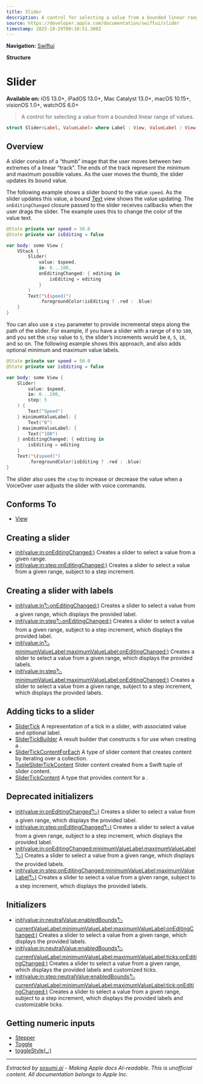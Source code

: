 ```yaml
---
title: Slider
description: A control for selecting a value from a bounded linear range of values.
source: https://developer.apple.com/documentation/swiftui/slider
timestamp: 2025-10-29T00:10:51.300Z
---
```


**Navigation:** [Swiftui](/documentation/swiftui)

**Structure**

# Slider

**Available on:** iOS 13.0+, iPadOS 13.0+, Mac Catalyst 13.0+, macOS 10.15+, visionOS 1.0+, watchOS 6.0+

> A control for selecting a value from a bounded linear range of values.

```swift
struct Slider<Label, ValueLabel> where Label : View, ValueLabel : View
```

## Overview

A slider consists of a “thumb” image that the user moves between two extremes of a linear “track”. The ends of the track represent the minimum and maximum possible values. As the user moves the thumb, the slider updates its bound value.

The following example shows a slider bound to the value `speed`. As the slider updates this value, a bound [Text](/documentation/swiftui/text) view shows the value updating. The `onEditingChanged` closure passed to the slider receives callbacks when the user drags the slider. The example uses this to change the color of the value text.

```swift
@State private var speed = 50.0
@State private var isEditing = false

var body: some View {
    VStack {
        Slider(
            value: $speed,
            in: 0...100,
            onEditingChanged: { editing in
                isEditing = editing
            }
        )
        Text("\(speed)")
            .foregroundColor(isEditing ? .red : .blue)
    }
}
```



You can also use a `step` parameter to provide incremental steps along the path of the slider. For example, if you have a slider with a range of `0` to `100`, and you set the `step` value to `5`, the slider’s increments would be `0`, `5`, `10`, and so on. The following example shows this approach, and also adds optional minimum and maximum value labels.

```swift
@State private var speed = 50.0
@State private var isEditing = false

var body: some View {
    Slider(
        value: $speed,
        in: 0...100,
        step: 5
    ) {
        Text("Speed")
    } minimumValueLabel: {
        Text("0")
    } maximumValueLabel: {
        Text("100")
    } onEditingChanged: { editing in
        isEditing = editing
    }
    Text("\(speed)")
        .foregroundColor(isEditing ? .red : .blue)
}
```



The slider also uses the `step` to increase or decrease the value when a VoiceOver user adjusts the slider with voice commands.

## Conforms To

- [View](/documentation/swiftui/view)

## Creating a slider

- [init(value:in:onEditingChanged:)](/documentation/swiftui/slider/init(value:in:oneditingchanged:)) Creates a slider to select a value from a given range.
- [init(value:in:step:onEditingChanged:)](/documentation/swiftui/slider/init(value:in:step:oneditingchanged:)) Creates a slider to select a value from a given range, subject to a step increment.

## Creating a slider with labels

- [init(value:in:label:onEditingChanged:)](/documentation/swiftui/slider/init(value:in:label:oneditingchanged:)) Creates a slider to select a value from a given range, which displays the provided label.
- [init(value:in:step:label:onEditingChanged:)](/documentation/swiftui/slider/init(value:in:step:label:oneditingchanged:)) Creates a slider to select a value from a given range, subject to a step increment, which displays the provided label.
- [init(value:in:label:minimumValueLabel:maximumValueLabel:onEditingChanged:)](/documentation/swiftui/slider/init(value:in:label:minimumvaluelabel:maximumvaluelabel:oneditingchanged:)) Creates a slider to select a value from a given range, which displays the provided labels.
- [init(value:in:step:label:minimumValueLabel:maximumValueLabel:onEditingChanged:)](/documentation/swiftui/slider/init(value:in:step:label:minimumvaluelabel:maximumvaluelabel:oneditingchanged:)) Creates a slider to select a value from a given range, subject to a step increment, which displays the provided labels.

## Adding ticks to a slider

- [SliderTick](/documentation/swiftui/slidertick) A representation of a tick in a slider, with associated value and optional label.
- [SliderTickBuilder](/documentation/swiftui/slidertickbuilder) A result builder that constructs s for use when creating a .
- [SliderTickContentForEach](/documentation/swiftui/slidertickcontentforeach) A type of slider content that creates content by iterating over a collection.
- [TupleSliderTickContent](/documentation/swiftui/tupleslidertickcontent) Slider content created from a Swift tuple of slider content.
- [SliderTickContent](/documentation/swiftui/slidertickcontent) A type that provides content for a .

## Deprecated initializers

- [init(value:in:onEditingChanged:label:)](/documentation/swiftui/slider/init(value:in:oneditingchanged:label:)) Creates a slider to select a value from a given range, which displays the provided label.
- [init(value:in:step:onEditingChanged:label:)](/documentation/swiftui/slider/init(value:in:step:oneditingchanged:label:)) Creates a slider to select a value from a given range, subject to a step increment, which displays the provided label.
- [init(value:in:onEditingChanged:minimumValueLabel:maximumValueLabel:label:)](/documentation/swiftui/slider/init(value:in:oneditingchanged:minimumvaluelabel:maximumvaluelabel:label:)) Creates a slider to select a value from a given range, which displays the provided labels.
- [init(value:in:step:onEditingChanged:minimumValueLabel:maximumValueLabel:label:)](/documentation/swiftui/slider/init(value:in:step:oneditingchanged:minimumvaluelabel:maximumvaluelabel:label:)) Creates a slider to select a value from a given range, subject to a step increment, which displays the provided labels.

## Initializers

- [init(value:in:neutralValue:enabledBounds:label:currentValueLabel:minimumValueLabel:maximumValueLabel:onEditingChanged:)](/documentation/swiftui/slider/init(value:in:neutralvalue:enabledbounds:label:currentvaluelabel:minimumvaluelabel:maximumvaluelabel:oneditingchanged:)) Creates a slider to select a value from a given range, which displays the provided labels.
- [init(value:in:neutralValue:enabledBounds:label:currentValueLabel:minimumValueLabel:maximumValueLabel:ticks:onEditingChanged:)](/documentation/swiftui/slider/init(value:in:neutralvalue:enabledbounds:label:currentvaluelabel:minimumvaluelabel:maximumvaluelabel:ticks:oneditingchanged:)) Creates a slider to select a value from a given range, which displays the provided labels and customized ticks.
- [init(value:in:step:neutralValue:enabledBounds:label:currentValueLabel:minimumValueLabel:maximumValueLabel:tick:onEditingChanged:)](/documentation/swiftui/slider/init(value:in:step:neutralvalue:enabledbounds:label:currentvaluelabel:minimumvaluelabel:maximumvaluelabel:tick:oneditingchanged:)) Creates a slider to select a value from a given range, subject to a step increment, which displays the provided labels and customizable ticks.

## Getting numeric inputs

- [Stepper](/documentation/swiftui/stepper)
- [Toggle](/documentation/swiftui/toggle)
- [toggleStyle(_:)](/documentation/swiftui/view/togglestyle(_:))

---

*Extracted by [sosumi.ai](https://sosumi.ai) - Making Apple docs AI-readable.*
*This is unofficial content. All documentation belongs to Apple Inc.*

